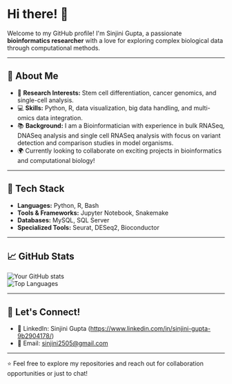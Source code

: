 # Hi there! 👋  

Welcome to my GitHub profile! I'm Sinjini Gupta, a passionate **bioinformatics researcher** with a love for exploring complex biological data through computational methods.  

---

## 🌟 About Me  
- 🧬 **Research Interests:** Stem cell differentiation, cancer genomics, and single-cell analysis.  
- 💻 **Skills:** Python, R, data visualization, big data handling, and multi-omics data integration.  
- 📚 **Background:** I am a Bioinformatician with experience in bulk RNASeq, DNASeq analysis and single cell RNASeq analysis with focus on variant detection and comparison studies in model organisms.  
- 🌍 Currently looking to collaborate on exciting projects in bioinformatics and computational biology!  

---

## 🔧 Tech Stack  
- **Languages:** Python, R, Bash  
- **Tools & Frameworks:** Jupyter Notebook, Snakemake 
- **Databases:** MySQL, SQL Server
- **Specialized Tools:** Seurat, DESeq2, Bioconductor  

---

## 📈 GitHub Stats  
![Your GitHub stats](https://github-readme-stats.vercel.app/api?username=your_username&show_icons=true&theme=radical)  
![Top Languages](https://github-readme-stats.vercel.app/api/top-langs/?username=your_username&layout=compact&theme=radical)  

---

## 💬 Let's Connect!  
- 💼 LinkedIn: Sinjini Gupta (https://www.linkedin.com/in/sinjini-gupta-9b2904178/) 
- 📧 Email: sinjini2505@gmail.com  

---

⭐ Feel free to explore my repositories and reach out for collaboration opportunities or just to chat!  
